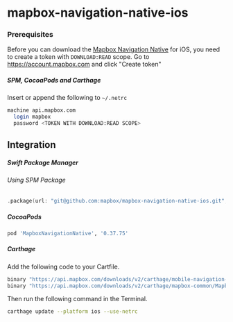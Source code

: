 # mapbox-navigation-native-ios

### Prerequisites

Before you can download the [Mapbox Navigation Native](https://github.com/mapbox/mapbox-navigation-native) for iOS, you need to create a token with `DOWNLOAD:READ` scope.
Go to https://account.mapbox.com and click "Create token"

##### SPM, CocoaPods and Carthage
Insert or append the following to `~/.netrc`

```bash
machine api.mapbox.com
  login mapbox
  password <TOKEN WITH DOWNLOAD:READ SCOPE>
```

## Integration

##### Swift Package Manager

###### Using SPM Package

```swift
.package(url: "git@github.com:mapbox/mapbox-navigation-native-ios.git", from: "0.37.75"),
```

##### CocoaPods

```ruby
pod 'MapboxNavigationNative', '0.37.75'
```

##### Carthage

Add the following code to your Cartfile.

```bash
binary "https://api.mapbox.com/downloads/v2/carthage/mobile-navigation-native/MapboxNavigationNative.json" == 0.37.75
binary "https://api.mapbox.com/downloads/v2/carthage/mapbox-common/MapboxCommon-ios.json" == 10.0.0-beta.9.1
```

Then run the following command in the Terminal.
```bash
carthage update --platform ios --use-netrc
```
